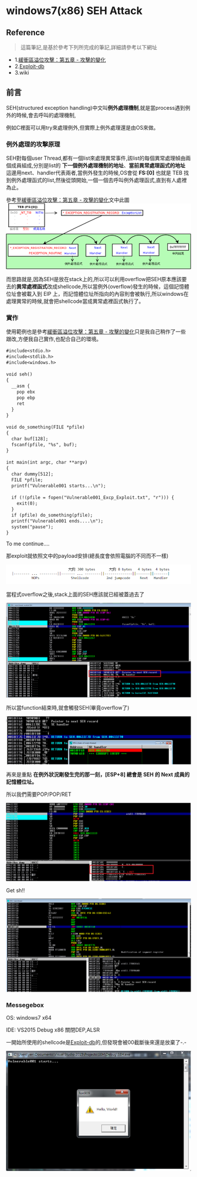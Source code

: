 # windows7(x86) SEH Attack

## Reference

> 這篇筆記,是基於參考下列所完成的筆記,詳細請參考以下網址
+ 1.<a href="http://securityalley.blogspot.tw/2014/11/blog-post.html">緩衝區溢位攻擊：第五章 - 攻擊的變化</a>
+ 2.<a href="https://www.exploit-db.com/exploits/40245/">Exploit-db</a>
+ 3.wiki

## 前言

SEH(structured exception handling)中文叫**例外處理機制**,就是當process遇到例外的時候,會去呼叫的處理機制,

例如C裡面可以用try來處理例外,但實際上例外處理還是由OS來做。


### 例外處理的攻擊原理

SEH對每個user Thread,都有一個list來處理異常事件,該list的每個異常處理幀由兩個成員組成,分別是list的 **下一個例外處理機制的地址**、**當前異常處理函式的地址** 這邊用next、handler代表兩者,當例外發生的時候,OS會從 **FS:[0]** 也就是 TEB 找到例外處理函式的list,然後從頭開始,一個一個去呼叫例外處理函式,直到有人處裡為止。

參考至<a href="http://securityalley.blogspot.tw/2014/11/blog-post.html">緩衝區溢位攻擊：第五章 - 攻擊的變化</a>文中此圖
![SEH](https://github.com/qqgnoe466263/shellcode/blob/master/windows7-x86-SEH-Attack/pic/SEH.png)

而思路就是,因為SEH是放在stack上的,所以可以利用overflow把SEH原本應該要去的**異常處裡函式**改成shellcode,所以當例外(overflow)發生的時候，這個記憶體位址會被載入到 EIP 上，而記憶體位址所指向的內容則會被執行,所以windows在處理異常的時候,就會把shellcode當成異常處裡函式執行了。

### 實作

使用範例也是參考<a href="http://securityalley.blogspot.tw/2014/11/blog-post.html">緩衝區溢位攻擊：第五章 - 攻擊的變化</a>只是我自己稍作了一些跟改,方便我自己實作,也配合自己的環境。

    #include<stdio.h>
    #include<stdlib.h>
    #include<windows.h>

    void seh()
    {
      __asm {
        pop ebx
        pop ebp
        ret
      }
    }

    void do_something(FILE *pfile)
    {
      char buf[128];
      fscanf(pfile, "%s", buf);
    }

    int main(int argc, char **argv)
    {
      char dummy[512];
      FILE *pfile;
      printf("Vulnerable001 starts...\n");

      if (!(pfile = fopen("Vulnerable001_Excp_Exploit.txt", "r"))) {
        exit(0);
      }
      if (pfile) do_something(pfile);
      printf("Vulnerable001 ends....\n");
      system("pause");
    }
  
To me continue....

那exploit就依照文中的payload安排(總長度會依照電腦的不同而不一樣)

![payload](https://github.com/qqgnoe466263/shellcode/blob/master/windows7-x86-SEH-Attack/pic/payload.png)

當程式overflow之後,stack上面的SEH應該就已經被蓋過去了

![1](https://github.com/qqgnoe466263/shellcode/blob/master/windows7-x86-SEH-Attack/pic/1.png)

所以當function結束時,就會觸發SEH(畢竟overflow了)

![2](https://github.com/qqgnoe466263/shellcode/blob/master/windows7-x86-SEH-Attack/pic/2.png)

再來是重點 **在例外狀況剛發生完的那一刻，[ESP+8] 總會是 SEH 的 Next 成員的記憶體位址。**

所以我們需要POP/POP/RET

![3](https://github.com/qqgnoe466263/shellcode/blob/master/windows7-x86-SEH-Attack/pic/3-1.png)

Get sh!!

![4](https://github.com/qqgnoe466263/shellcode/blob/master/windows7-x86-SEH-Attack/pic/4.png)

### Messegebox

OS: windows7 x64 

IDE: VS2015 Debug x86 關閉DEP,ALSR

一開始所使用的shellcode是<a href="https://www.exploit-db.com/exploits/40245/">Exploit-db</a>的,但發現會被00截斷後來還是放棄了-.-

![messagebox](https://github.com/qqgnoe466263/shellcode/blob/master/windows7-x86-SEH-Attack/pic/Messagebox.png)
